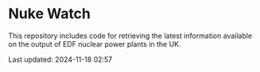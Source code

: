 # Nuke Watch

This repository includes code for retrieving the latest information available on the output of EDF nuclear power plants in the UK.

Last updated: 2024-11-18 02:57